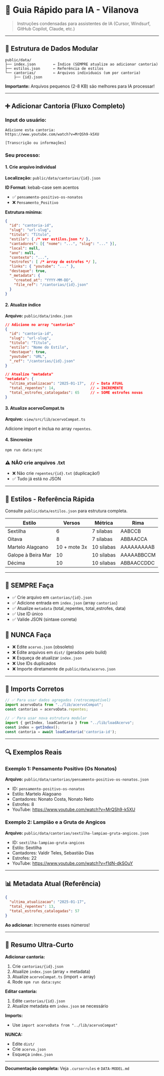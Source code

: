 # 🤖 Guia Rápido para IA - Vilanova

> Instruções condensadas para assistentes de IA (Cursor, Windsurf, GitHub Copilot, Claude, etc.)

---

## 📁 Estrutura de Dados Modular

```
public/data/
├── index.json        ← Índice (SEMPRE atualize ao adicionar cantoria)
├── estilos.json      ← Referência de estilos
└── cantorias/        ← Arquivos individuais (um por cantoria)
    ├── {id}.json
```

**Importante:** Arquivos pequenos (2-8 KB) são melhores para IA processar!

---

## ➕ Adicionar Cantoria (Fluxo Completo)

### Input do usuário:
```
Adicione esta cantoria:
https://www.youtube.com/watch?v=MrQSh9-k5XU

[Transcrição ou informações]
```

### Seu processo:

#### 1. Crie arquivo individual
**Localização:** `public/data/cantorias/{id}.json`

**ID Format:** kebab-case sem acentos
- ✅ `pensamento-positivo-os-nonatos`
- ❌ `Pensamento_Positivo`

**Estrutura mínima:**
```json
{
  "id": "cantoria-id",
  "slug": "url-slug",
  "titulo": "Título",
  "estilo": { /* ver estilos.json */ },
  "cantadores": [{ "nome": "...", "slug": "..." }],
  "local": null,
  "ano": null,
  "contexto": "...",
  "estrofes": [ /* array de estrofes */ ],
  "links": { "youtube": "..." },
  "destaque": true,
  "_metadata": {
    "created_at": "YYYY-MM-DD",
    "file_ref": "/cantorias/{id}.json"
  }
}
```

#### 2. Atualize índice
**Arquivo:** `public/data/index.json`

```json
// Adicione no array "cantorias"
{
  "id": "cantoria-id",
  "slug": "url-slug",
  "titulo": "Título",
  "estilo": "Nome do Estilo",
  "destaque": true,
  "youtube": "URL",
  "_ref": "/cantorias/{id}.json"
}

// Atualize "metadata"
"metadata": {
  "ultima_atualizacao": "2025-01-17",  // ← Data ATUAL
  "total_repentes": 14,                // ← INCREMENTE
  "total_estrofes_catalogadas": 65     // ← SOME estrofes novas
}
```

#### 3. Atualize acervoCompat.ts
**Arquivo:** `view/src/lib/acervoCompat.ts`

Adicione import e inclua no array `repentes`.

#### 4. Sincronize
```bash
npm run data:sync
```

### ⚠️ NÃO crie arquivos .txt

- ❌ Não crie `repentes/{id}.txt` (duplicação!)
- ✅ Tudo já está no JSON

---

## 🎵 Estilos - Referência Rápida

Consulte `public/data/estilos.json` para estrutura completa.

| Estilo | Versos | Métrica | Rima |
|--------|--------|---------|------|
| Sextilha | 6 | 7 sílabas | AABCCB |
| Oitava | 8 | 7 sílabas | ABBAACCA |
| Martelo Alagoano | 10 + mote 3x | 10 sílabas | AAAAAAAAAB |
| Galope à Beira Mar | 10 | 10 sílabas | AAAAABBCCM |
| Décima | 10 | 10 sílabas | ABBAACCDDC |

---

## 🚨 SEMPRE Faça

- ✅ Crie arquivo em `cantorias/{id}.json`
- ✅ Adicione entrada em `index.json` (array `cantorias`)
- ✅ Atualize `metadata` (total_repentes, total_estrofes, data)
- ✅ Use ID único
- ✅ Valide JSON (sintaxe correta)

## 🚫 NUNCA Faça

- ❌ Edite `acervo.json` (obsoleto)
- ❌ Edite arquivos em `dist/` (gerados pelo build)
- ❌ Esqueça de atualizar `index.json`
- ❌ Use IDs duplicados
- ❌ Importe diretamente de `public/data/acervo.json`

---

## 📝 Imports Corretos

```typescript
// ✅ Para usar dados agregados (retrocompatível)
import acervoData from "../lib/acervoCompat";
const cantorias = acervoData.repentes;

// ✅ Para usar nova estrutura modular
import { getIndex, loadCantoria } from "../lib/loadAcervo";
const index = getIndex();
const cantoria = await loadCantoria('cantoria-id');
```

---

## 🔍 Exemplos Reais

### Exemplo 1: Pensamento Positivo (Os Nonatos)

**Arquivo:** `public/data/cantorias/pensamento-positivo-os-nonatos.json`

- ID: `pensamento-positivo-os-nonatos`
- Estilo: Martelo Alagoano
- Cantadores: Nonato Costa, Nonato Neto
- Estrofes: 8
- YouTube: https://www.youtube.com/watch?v=MrQSh9-k5XU

### Exemplo 2: Lampião e a Gruta de Angicos

**Arquivo:** `public/data/cantorias/sextilha-lampiao-gruta-angicos.json`

- ID: `sextilha-lampiao-gruta-angicos`
- Estilo: Sextilha
- Cantadores: Valdir Teles, Sebastião Dias
- Estrofes: 22
- YouTube: https://www.youtube.com/watch?v=f1dN-dkSOuY

---

## 📊 Metadata Atual (Referência)

```json
{
  "ultima_atualizacao": "2025-01-17",
  "total_repentes": 13,
  "total_estrofes_catalogadas": 57
}
```

**Ao adicionar:** Incremente esses números!

---

## 🎯 Resumo Ultra-Curto

**Adicionar cantoria:**
1. Crie `cantorias/{id}.json`
2. Atualize `index.json` (array + metadata)
3. Atualize `acervoCompat.ts` (import + array)
4. Rode `npm run data:sync`

**Editar cantoria:**
1. Edite `cantorias/{id}.json`
2. Atualize metadata em `index.json` se necessário

**Imports:**
- Use `import acervoData from "../lib/acervoCompat"`

**NUNCA:**
- Edite `dist/`
- Crie `acervo.json`
- Esqueça `index.json`

---

**Documentação completa:** Veja `.cursorrules` e `DATA-MODEL.md`


